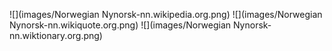 ![](images/Norwegian Nynorsk-nn.wikipedia.org.png)
![](images/Norwegian Nynorsk-nn.wikiquote.org.png)
![](images/Norwegian Nynorsk-nn.wiktionary.org.png)
